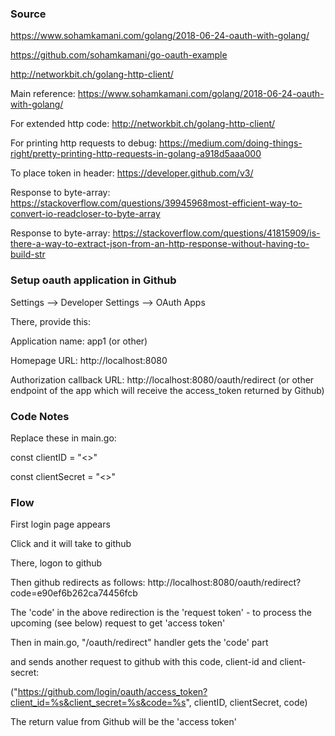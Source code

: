 ### Source
https://www.sohamkamani.com/golang/2018-06-24-oauth-with-golang/   

https://github.com/sohamkamani/go-oauth-example  

http://networkbit.ch/golang-http-client/

Main reference: https://www.sohamkamani.com/golang/2018-06-24-oauth-with-golang/

For extended http code: http://networkbit.ch/golang-http-client/

For printing http requests to debug: https://medium.com/doing-things-right/pretty-printing-http-requests-in-golang-a918d5aaa000

To place token in header: https://developer.github.com/v3/ 

Response to byte-array: https://stackoverflow.com/questions/39945968most-efficient-way-to-convert-io-readcloser-to-byte-array

Response to byte-array: https://stackoverflow.com/questions/41815909/is-there-a-way-to-extract-json-from-an-http-response-without-having-to-build-str


### Setup oauth application in Github
Settings --> Developer Settings --> OAuth Apps

There, provide this:

Application name: app1 (or other)

Homepage URL: http://localhost:8080

Authorization callback URL: http://localhost:8080/oauth/redirect (or other endpoint of the app which will receive the access_token returned by Github)  


### Code Notes
Replace these in main.go:  

const clientID = "<>"  

const clientSecret = "<>"  

### Flow
First login page appears

Click and it will take to github

There, logon to github

Then github redirects as follows: http://localhost:8080/oauth/redirect?code=e90ef6b262ca74456fcb

The 'code' in the above redirection is the 'request token' - to process the upcoming (see below) request to get 'access token'

Then in main.go, "/oauth/redirect" handler gets the 'code' part

and sends another request to github with this code, client-id and client-secret: 

("https://github.com/login/oauth/access_token?client_id=%s&client_secret=%s&code=%s", clientID, clientSecret, code)

The return value from Github will be the 'access token'


